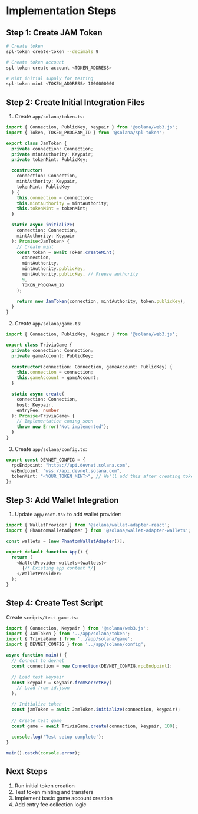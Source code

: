 # Implementation Steps

## Step 1: Create JAM Token
```bash
# Create token
spl-token create-token --decimals 9

# Create token account
spl-token create-account <TOKEN_ADDRESS>

# Mint initial supply for testing
spl-token mint <TOKEN_ADDRESS> 1000000000
```

## Step 2: Create Initial Integration Files

1. Create `app/solana/token.ts`:
```typescript
import { Connection, PublicKey, Keypair } from '@solana/web3.js';
import { Token, TOKEN_PROGRAM_ID } from '@solana/spl-token';

export class JamToken {
  private connection: Connection;
  private mintAuthority: Keypair;
  private tokenMint: PublicKey;

  constructor(
    connection: Connection,
    mintAuthority: Keypair,
    tokenMint: PublicKey
  ) {
    this.connection = connection;
    this.mintAuthority = mintAuthority;
    this.tokenMint = tokenMint;
  }

  static async initialize(
    connection: Connection,
    mintAuthority: Keypair
  ): Promise<JamToken> {
    // Create mint
    const token = await Token.createMint(
      connection,
      mintAuthority,
      mintAuthority.publicKey,
      mintAuthority.publicKey, // Freeze authority
      9,
      TOKEN_PROGRAM_ID
    );

    return new JamToken(connection, mintAuthority, token.publicKey);
  }
}
```

2. Create `app/solana/game.ts`:
```typescript
import { Connection, PublicKey, Keypair } from '@solana/web3.js';

export class TriviaGame {
  private connection: Connection;
  private gameAccount: PublicKey;
  
  constructor(connection: Connection, gameAccount: PublicKey) {
    this.connection = connection;
    this.gameAccount = gameAccount;
  }

  static async create(
    connection: Connection,
    host: Keypair,
    entryFee: number
  ): Promise<TriviaGame> {
    // Implementation coming soon
    throw new Error("Not implemented");
  }
}
```

3. Create `app/solana/config.ts`:
```typescript
export const DEVNET_CONFIG = {
  rpcEndpoint: "https://api.devnet.solana.com",
  wsEndpoint: "wss://api.devnet.solana.com",
  tokenMint: "<YOUR_TOKEN_MINT>", // We'll add this after creating token
};
```

## Step 3: Add Wallet Integration

1. Update `app/root.tsx` to add wallet provider:
```typescript
import { WalletProvider } from '@solana/wallet-adapter-react';
import { PhantomWalletAdapter } from '@solana/wallet-adapter-wallets';

const wallets = [new PhantomWalletAdapter()];

export default function App() {
  return (
    <WalletProvider wallets={wallets}>
      {/* Existing app content */}
    </WalletProvider>
  );
}
```

## Step 4: Create Test Script

Create `scripts/test-game.ts`:
```typescript
import { Connection, Keypair } from '@solana/web3.js';
import { JamToken } from '../app/solana/token';
import { TriviaGame } from '../app/solana/game';
import { DEVNET_CONFIG } from '../app/solana/config';

async function main() {
  // Connect to devnet
  const connection = new Connection(DEVNET_CONFIG.rpcEndpoint);
  
  // Load test keypair
  const keypair = Keypair.fromSecretKey(
    // Load from id.json
  );

  // Initialize token
  const jamToken = await JamToken.initialize(connection, keypair);
  
  // Create test game
  const game = await TriviaGame.create(connection, keypair, 100);
  
  console.log('Test setup complete');
}

main().catch(console.error);
```

## Next Steps
1. Run initial token creation
2. Test token minting and transfers
3. Implement basic game account creation
4. Add entry fee collection logic 